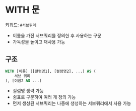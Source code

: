 # WITH 문
키워드: `#서브쿼리`
- 이름을 가진 서브쿼리를 정의한 후 사용하는 구문
- 가독성을 높이고 재사용 가능

## 구조
```sql
WITH [이름] ([컬럼명1], [컬럼명2], ...) AS (
    서브 쿼리
), [이름2 AS ...]
```
- 컬럼명 생략 가능
- 쉼표로 구분하여 여러 개 정의 가능
- 먼저 생성된 서브쿼리는 나중에 생성하는 서브쿼리에서 사용 가능